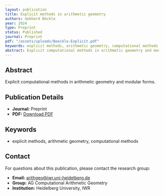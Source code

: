 ```yaml
---
layout: publication
title: Explicit methods in arithmetic geometry
authors: Gebhard Böckle
year: 2024
type: Preprint
status: Published
journal: Preprint
pdf: "/assets/uploads/Boeckle-Explicit.pdf"
keywords: explicit methods, arithmetic geometry, computational methods
abstract: Explicit computational methods in arithmetic geometry and modular forms.
---
```

## Abstract

Explicit computational methods in arithmetic geometry and modular forms.

## Publication Details

- **Journal:** Preprint
- **PDF:** [Download PDF](/assets/uploads/Boeckle-Explicit.pdf)

## Keywords

- explicit methods, arithmetic geometry, computational methods


## Contact

For questions about this publication, please contact the research group:
- **Email:** arithgeo@iwr.uni-heidelberg.de
- **Group:** AG Computational Arithmetic Geometry
- **Institution:** Heidelberg University, IWR